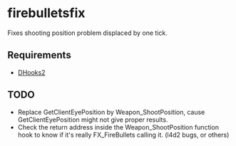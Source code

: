 # firebulletsfix

Fixes shooting position problem displaced by one tick.

## Requirements

- [DHooks2](https://github.com/peace-maker/DHooks2)

## TODO
- Replace GetClientEyePosition by Weapon_ShootPosition, cause GetClientEyePosition might not give proper results.
- Check the return address inside the Weapon_ShootPosition function hook to know if it's really FX_FireBullets calling it. (l4d2 bugs, or others)
